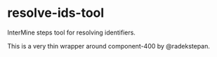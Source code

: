 resolve-ids-tool
================

InterMine steps tool for resolving identifiers.

This is a very thin wrapper around component-400 by @radekstepan.
